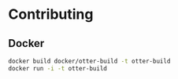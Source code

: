 # Contributing

## Docker
```bash
docker build docker/otter-build -t otter-build
docker run -i -t otter-build
```
